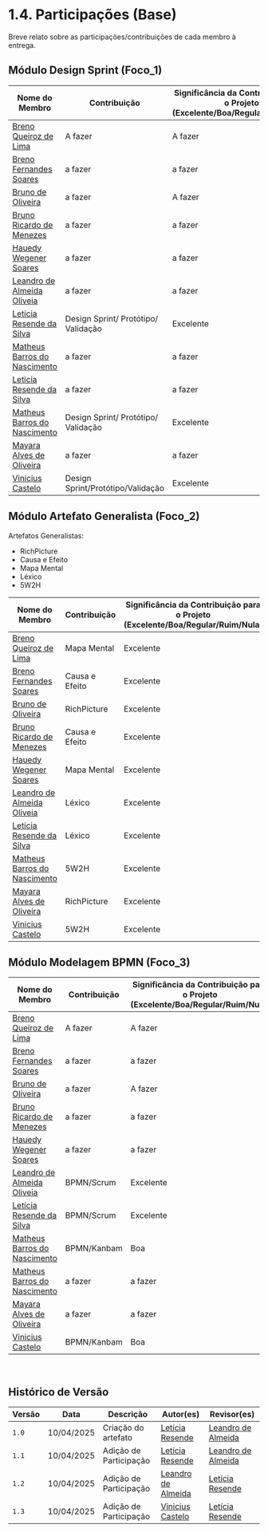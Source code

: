 # 1.4. Participações (Base)

Breve relato sobre as participações/contribuições de cada membro à entrega. 

## Módulo Design Sprint (Foco_1)


| Nome do Membro                                                         | Contribuição                                             | Significância da Contribuição para o Projeto (Excelente/Boa/Regular/Ruim/Nula) |
| ---------------------------------------------------------------------- | -------------------------------------------------------- | ------------------------------------------------------------------------------ |
| [Breno Queiroz de Lima](https://github.com/brenob6)   |  A fazer | A fazer      |
| [Breno Fernandes Soares](https://github.com/brenofrds)   |  a fazer  |  a fazer   |
| [Bruno de Oliveira](https://github.com/BrunoOLiveirax)  |  a fazer    |  A fazer  |
| [Bruno Ricardo de Menezes](https://github.com/EhOBruno)  |   a fazer    |   a fazer    |
| [Hauedy Wegener Soares](https://github.com/HauedyWS)      | a fazer | a fazer              |   
| [Leandro de Almeida Oliveia](https://github.com/leomitx10)          | a fazer | a fazer     |
| [Letícia Resende da Silva ](https://github.com/LeticiaResende23)     |Design Sprint/ Protótipo/ Validação       |  Excelente  |
| [Matheus Barros do Nascimento](https://github.com/Ninja-Haiyai)      | a fazer     |     a fazer  |
| [Leticia Resende da Silva ](https://github.com/LeticiaResende23)     |  a fazer       |  a fazer  |
| [Matheus Barros do Nascimento](https://github.com/Ninja-Haiyai)      | Design Sprint/ Protótipo/ Validação    |     Excelente  |
| [Mayara Alves de Oliveira](https://github.com/Mayara-tech)   |   a fazer  | a fazer   |
| [Vinicius Castelo](https://github.com/Vini47)   |  Design Sprint/Protótipo/Validação | Excelente    |              


## Módulo Artefato Generalista (Foco_2)

Artefatos Generalistas:

- RichPicture
- Causa e Efeito
- Mapa Mental
- Léxico
- 5W2H

| Nome do Membro | Contribuição | Significância da Contribuição para o Projeto (Excelente/Boa/Regular/Ruim/Nula) |
| ---------------------------------------------------------------------- | -------------------------------------------------------- | ------------------------------------------------------------------------------ |
| [Breno Queiroz de Lima](https://github.com/brenob6)  | Mapa Mental| Excelente  |
| [Breno Fernandes Soares](https://github.com/brenofrds) | Causa e Efeito  |  Excelente  |
| [Bruno de Oliveira](https://github.com/BrunoOLiveirax)                   | RichPicture  |  Excelente  |
| [Bruno Ricardo de Menezes](https://github.com/EhOBruno)   | Causa e Efeito  |  Excelente |
| [Hauedy Wegener Soares](https://github.com/HauedyWS)   | Mapa Mental |   Excelente  |                  
| [Leandro de Almeida Oliveia](https://github.com/leomitx10)  | Léxico |  Excelente   |
| [Letícia Resende da Silva ](https://github.com/LeticiaResende23) | Léxico  | Excelente |
| [Matheus Barros do Nascimento](https://github.com/Ninja-Haiyai)     |   5W2H  | Excelente   |
| [Mayara Alves de Oliveira](https://github.com/Mayara-tech)   |  RichPicture  | Excelente    |
| [Vinicius Castelo](https://github.com/Vini47)  | 5W2H | Excelente   |               


## Módulo Modelagem BPMN (Foco_3)


| Nome do Membro                                                         | Contribuição                                             | Significância da Contribuição para o Projeto (Excelente/Boa/Regular/Ruim/Nula) |
| ---------------------------------------------------------------------- | -------------------------------------------------------- | ------------------------------------------------------------------------------ |
| [Breno Queiroz de Lima](https://github.com/brenob6)  | A fazer | A fazer   |
| [Breno Fernandes Soares](https://github.com/brenofrds)  | a fazer  |  a fazer   |
| [Bruno de Oliveira](https://github.com/BrunoOLiveirax)  |     a fazer        |   A fazer  |
| [Bruno Ricardo de Menezes](https://github.com/EhOBruno)    | a fazer      |     a fazer       |
| [Hauedy Wegener Soares](https://github.com/HauedyWS)     | a fazer | a fazer    |        
| [Leandro de Almeida Oliveia](https://github.com/leomitx10) | BPMN/Scrum | Excelente |
| [Letícia Resende da Silva ](https://github.com/LeticiaResende23)   |  BPMN/Scrum   | Excelente |
| [Matheus Barros do Nascimento](https://github.com/Ninja-Haiyai)    | BPMN/Kanbam   |   Boa    |
| [Matheus Barros do Nascimento](https://github.com/Ninja-Haiyai)    |  a fazer   |   a fazer    |
| [Mayara Alves de Oliveira](https://github.com/Mayara-tech)   | a fazer  | a fazer   |
| [Vinicius Castelo](https://github.com/Vini47)  |  BPMN/Kanbam | Boa  |

<br>

## **Histórico de Versão**

| Versão | Data       | Descrição             | Autor(es)                                                                 | Revisor(es)                                                                 |
|--------|------------|-----------------------|---------------------------------------------------------------------------|------------------------------------------------------------------------------|
| `1.0`  | 10/04/2025 | Criação do artefato   | [Letícia Resende](https://github.com/LeticiaResende23)                   | [Leandro de Almeida](https://github.com/leomitx10)                          |
| `1.1`  | 10/04/2025 | Adição de Participação| [Letícia Resende](https://github.com/LeticiaResende23)                   | [Leandro de Almeida](https://github.com/leomitx10)                          |
| `1.2`  | 10/04/2025 | Adição de Participação| [Leandro de Almeida](https://github.com/leomitx10)                        | [Letícia Resende](https://github.com/LeticiaResende23)   |
| `1.3`  | 10/04/2025 | Adição de Participação| [Vinicius Castelo](https://github.com/Vini47)     | [Letícia Resende](https://github.com/LeticiaResende23)   |
